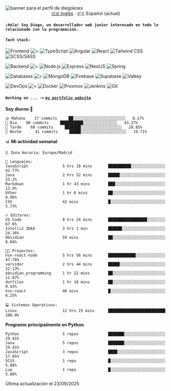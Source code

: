 <picture>
 <source media="(prefers-color-scheme: dark)" srcset="https://i.imgur.com/G5n6xUz.png">
 <source media="(prefers-color-scheme: light)" srcset="https://i.imgur.com/8gLfu4u.png">
 <img alt="banner para el perfil de diegokoes" src="https://i.imgur.com/G5n6xUz.png">
</picture>

<!-- Cambiador de idioma -->
<div align="center">
  <a href="./README.md">🇬🇧 Inglés</a> · <a>🇪🇸 Español (actual)</a>
</div>

#### `¡Hola! Soy Diego, un desarrollador web junior interesado en todo lo relacionado con la programación.`

#### `Tech stack:` 
<!-- Frontend -->
![Frontend   ](https://img.shields.io/badge/Frontend-20232a?style=for-the-badge&logo=terminal&logoColor=white)
![>](https://img.shields.io/badge/%3E-000000?style=for-the-badge&labelColor=000000&color=000000&logoColor=white&labelWidth=20) 
![TypeScript](https://img.shields.io/badge/typescript-3178C6?style=for-the-badge&logo=typescript&logoColor=white)
![Angular](https://img.shields.io/badge/angular-7E22CE?style=for-the-badge&logo=angular&logoColor=white)
![React](https://img.shields.io/badge/react-20232a?style=for-the-badge&logo=react&logoColor=61DAFB)
![Tailwind CSS](https://img.shields.io/badge/tailwindcss-06B6D4?style=for-the-badge&logo=tailwindcss&logoColor=white)
![SCSS/SASS](https://img.shields.io/badge/scss-CC6699?style=for-the-badge&logo=sass&logoColor=white)
<!-- Backend -->
![Backend    ](https://img.shields.io/badge/Backend-20232a?style=for-the-badge&logo=terminal&logoColor=white)
![>](https://img.shields.io/badge/%3E-000000?style=for-the-badge&labelColor=000000&color=000000&logoColor=white&labelWidth=20) 
![Node.js](https://img.shields.io/badge/node.js-339933?style=for-the-badge&logo=nodedotjs&logoColor=white)
![Express](https://img.shields.io/badge/express-000000?style=for-the-badge&logo=express&logoColor=white)
![NestJS](https://img.shields.io/badge/nestjs-E0234E?style=for-the-badge&logo=nestjs&logoColor=white)
![Spring](https://img.shields.io/badge/spring-6DB33F?style=for-the-badge&logo=spring&logoColor=white)
<!-- Databases -->
![Databases  ](https://img.shields.io/badge/BD's-20232a?style=for-the-badge&logo=terminal&logoColor=white)
![>](https://img.shields.io/badge/%3E-000000?style=for-the-badge&labelColor=000000&color=000000&logoColor=white&labelWidth=20) 
![MongoDB](https://img.shields.io/badge/mongodb-4EA94B?style=for-the-badge&logo=mongodb&logoColor=white)
![Firebase](https://img.shields.io/badge/firebase-FFCA28?style=for-the-badge&logo=firebase&logoColor=black)
![Supabase](https://img.shields.io/badge/supabase-3ECF8E?style=for-the-badge&logo=supabase&logoColor=white)
![Valkey](https://img.shields.io/badge/valkey-DC382D?style=for-the-badge&logo=valkey&logoColor=white)
<!-- DevOps -->
![DevOps     ](https://img.shields.io/badge/DevOps-20232a?style=for-the-badge&logo=terminal&logoColor=white)
![>](https://img.shields.io/badge/%3E-000000?style=for-the-badge&labelColor=000000&color=000000&logoColor=white&labelWidth=20) 
![Docker](https://img.shields.io/badge/docker-2496ED?style=for-the-badge&logo=docker&logoColor=white)
![Proxmox](https://img.shields.io/badge/proxmox-e57000?style=for-the-badge&logo=proxmox&logoColor=white)
![Jenkins](https://img.shields.io/badge/jenkins-D24939?style=for-the-badge&logo=jenkins&logoColor=white)
![Git](https://img.shields.io/badge/git-F05032?style=for-the-badge&logo=git&logoColor=white)

#### `Working on ... ->`  [`my portfolio website`](https://github.com/diegokoes/portfolio)


<!--START_SECTION:waka_es-->
**Soy diurno 🐤** 

```text
🌞 Mañana    17 commits     ██░░░░░░░░░░░░░░░░░░░░░░░   8.17% 
🌆 Día    90 commits     ██████████░░░░░░░░░░░░░░░   43.27% 
🌃 Tarde    60 commits     ███████░░░░░░░░░░░░░░░░░░   28.85% 
🌙 Noche      41 commits     █████░░░░░░░░░░░░░░░░░░░░   19.71%

```


📊 **Mi actividad semanal** 

```text
⌚︎ Zona Horaria: Europe/Madrid

💬 Lenguajes: 
JavaScript               5 hrs 18 mins       ██████████░░░░░░░░░░░░░░░   42.77% 
Java                     2 hrs 52 mins       █████░░░░░░░░░░░░░░░░░░░░   23.2% 
Markdown                 1 hr 43 mins        ███░░░░░░░░░░░░░░░░░░░░░░   13.9% 
Other                    1 hr 6 mins         ██░░░░░░░░░░░░░░░░░░░░░░░   8.96% 
CSS                      42 mins             █░░░░░░░░░░░░░░░░░░░░░░░░   5.73%

🔥 Editores: 
VS Code                  8 hrs 24 mins       █████████████████░░░░░░░░   67.6% 
IntelliJ IDEA            3 hrs 1 min         ██████░░░░░░░░░░░░░░░░░░░   24.36% 
Obsidian                 59 mins             ██░░░░░░░░░░░░░░░░░░░░░░░   8.04%

🐱‍💻 Proyectos: 
hsn-react-node           5 hrs 56 mins       ████████████░░░░░░░░░░░░░   47.76% 
servidor                 2 hrs 44 mins       █████░░░░░░░░░░░░░░░░░░░░   22.13% 
obsidian_programming     1 hr 22 mins        ██░░░░░░░░░░░░░░░░░░░░░░░   11.07% 
dotfiles                 1 hr 10 mins        ██░░░░░░░░░░░░░░░░░░░░░░░   9.43% 
hsn-react                46 mins             █░░░░░░░░░░░░░░░░░░░░░░░░   6.25%

💻 Sistemas Operativos: 
Linux                    12 hrs 25 mins      █████████████████████████   100.0%

```

**Programo principalmente en Python** 

```text
Python                   5 repos             ███████░░░░░░░░░░░░░░░░░░   29.41% 
Java                     5 repos             ███████░░░░░░░░░░░░░░░░░░   29.41% 
JavaScript               3 repos             ████░░░░░░░░░░░░░░░░░░░░░   17.65% 
SCSS                     1 repo              █░░░░░░░░░░░░░░░░░░░░░░░░   5.88% 
Lua                      1 repo              █░░░░░░░░░░░░░░░░░░░░░░░░   5.88%

```



 Última actualización el 23/09/2025
<!--END_SECTION:waka_es-->
